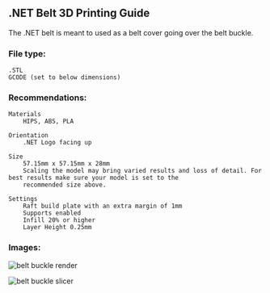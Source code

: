 ## .NET Belt 3D Printing Guide

The .NET belt is meant to used as a belt cover going over the belt buckle.


### File type:
    .STL
    GCODE (set to below dimensions)

### Recommendations:
    Materials
        HIPS, ABS, PLA
   
    Orientation
        .NET Logo facing up
    
    Size
        57.15mm x 57.15mm x 28mm
        Scaling the model may bring varied results and loss of detail. For best results make sure your model is set to the
        recommended size above.
    
    Settings
        Raft build plate with an extra margin of 1mm
        Supports enabled
        Infill 20% or higher
        Layer Height 0.25mm

### Images:

![belt buckle render](/Images/Belt_buckle_render.jpg)

![belt buckle slicer](/Images/Belt_buckle_slicer.jpg)


